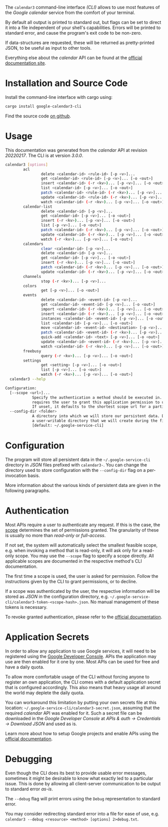 <!---
DO NOT EDIT !
This file was generated automatically from 'src/mako/cli/README.md.mako'
DO NOT EDIT !
-->
The `calendar3` command-line interface *(CLI)* allows to use most features of the *Google calendar* service from the comfort of your terminal.

By default all output is printed to standard out, but flags can be set to direct it into a file independent of your shell's
capabilities. Errors will be printed to standard error, and cause the program's exit code to be non-zero.

If data-structures are requested, these will be returned as pretty-printed JSON, to be useful as input to other tools.

Everything else about the *calendar* API can be found at the
[official documentation site](https://developers.google.com/google-apps/calendar/firstapp).

# Installation and Source Code

Install the command-line interface with cargo using:

```bash
cargo install google-calendar3-cli
```

Find the source code [on github](https://github.com/Byron/google-apis-rs/tree/main/gen/calendar3-cli).

# Usage

This documentation was generated from the *calendar* API at revision *20220217*. The CLI is at version *3.0.0*.

```bash
calendar3 [options]
        acl
                delete <calendar-id> <rule-id> [-p <v>]...
                get <calendar-id> <rule-id> [-p <v>]... [-o <out>]
                insert <calendar-id> (-r <kv>)... [-p <v>]... [-o <out>]
                list <calendar-id> [-p <v>]... [-o <out>]
                patch <calendar-id> <rule-id> (-r <kv>)... [-p <v>]... [-o <out>]
                update <calendar-id> <rule-id> (-r <kv>)... [-p <v>]... [-o <out>]
                watch <calendar-id> (-r <kv>)... [-p <v>]... [-o <out>]
        calendar-list
                delete <calendar-id> [-p <v>]...
                get <calendar-id> [-p <v>]... [-o <out>]
                insert (-r <kv>)... [-p <v>]... [-o <out>]
                list [-p <v>]... [-o <out>]
                patch <calendar-id> (-r <kv>)... [-p <v>]... [-o <out>]
                update <calendar-id> (-r <kv>)... [-p <v>]... [-o <out>]
                watch (-r <kv>)... [-p <v>]... [-o <out>]
        calendars
                clear <calendar-id> [-p <v>]...
                delete <calendar-id> [-p <v>]...
                get <calendar-id> [-p <v>]... [-o <out>]
                insert (-r <kv>)... [-p <v>]... [-o <out>]
                patch <calendar-id> (-r <kv>)... [-p <v>]... [-o <out>]
                update <calendar-id> (-r <kv>)... [-p <v>]... [-o <out>]
        channels
                stop (-r <kv>)... [-p <v>]...
        colors
                get [-p <v>]... [-o <out>]
        events
                delete <calendar-id> <event-id> [-p <v>]...
                get <calendar-id> <event-id> [-p <v>]... [-o <out>]
                import <calendar-id> (-r <kv>)... [-p <v>]... [-o <out>]
                insert <calendar-id> (-r <kv>)... [-p <v>]... [-o <out>]
                instances <calendar-id> <event-id> [-p <v>]... [-o <out>]
                list <calendar-id> [-p <v>]... [-o <out>]
                move <calendar-id> <event-id> <destination> [-p <v>]... [-o <out>]
                patch <calendar-id> <event-id> (-r <kv>)... [-p <v>]... [-o <out>]
                quick-add <calendar-id> <text> [-p <v>]... [-o <out>]
                update <calendar-id> <event-id> (-r <kv>)... [-p <v>]... [-o <out>]
                watch <calendar-id> (-r <kv>)... [-p <v>]... [-o <out>]
        freebusy
                query (-r <kv>)... [-p <v>]... [-o <out>]
        settings
                get <setting> [-p <v>]... [-o <out>]
                list [-p <v>]... [-o <out>]
                watch (-r <kv>)... [-p <v>]... [-o <out>]
  calendar3 --help

Configuration:
  [--scope <url>]...
            Specify the authentication a method should be executed in. Each scope
            requires the user to grant this application permission to use it.
            If unset, it defaults to the shortest scope url for a particular method.
  --config-dir <folder>
            A directory into which we will store our persistent data. Defaults to
            a user-writable directory that we will create during the first invocation.
            [default: ~/.google-service-cli]

```

# Configuration

The program will store all persistent data in the `~/.google-service-cli` directory in *JSON* files prefixed with `calendar3-`.  You can change the directory used to store configuration with the `--config-dir` flag on a per-invocation basis.

More information about the various kinds of persistent data are given in the following paragraphs.

# Authentication

Most APIs require a user to authenticate any request. If this is the case, the [scope][scopes] determines the 
set of permissions granted. The granularity of these is usually no more than *read-only* or *full-access*.

If not set, the system will automatically select the smallest feasible scope, e.g. when invoking a
method that is read-only, it will ask only for a read-only scope. 
You may use the `--scope` flag to specify a scope directly. 
All applicable scopes are documented in the respective method's CLI documentation.

The first time a scope is used, the user is asked for permission. Follow the instructions given 
by the CLI to grant permissions, or to decline.

If a scope was authenticated by the user, the respective information will be stored as *JSON* in the configuration
directory, e.g. `~/.google-service-cli/calendar3-token-<scope-hash>.json`. No manual management of these tokens
is necessary.

To revoke granted authentication, please refer to the [official documentation][revoke-access].

# Application Secrets

In order to allow any application to use Google services, it will need to be registered using the 
[Google Developer Console][google-dev-console]. APIs the application may use are then enabled for it
one by one. Most APIs can be used for free and have a daily quota.

To allow more comfortable usage of the CLI without forcing anyone to register an own application, the CLI
comes with a default application secret that is configured accordingly. This also means that heavy usage
all around the world may deplete the daily quota.

You can workaround this limitation by putting your own secrets file at this location: 
`~/.google-service-cli/calendar3-secret.json`, assuming that the required *calendar* API 
was enabled for it. Such a secret file can be downloaded in the *Google Developer Console* at 
*APIs & auth -> Credentials -> Download JSON* and used as is.

Learn more about how to setup Google projects and enable APIs using the [official documentation][google-project-new].


# Debugging

Even though the CLI does its best to provide usable error messages, sometimes it might be desirable to know
what exactly led to a particular issue. This is done by allowing all client-server communication to be 
output to standard error *as-is*.

The `--debug` flag will print errors using the `Debug` representation to standard error.

You may consider redirecting standard error into a file for ease of use, e.g. `calendar3 --debug <resource> <method> [options] 2>debug.txt`.


[scopes]: https://developers.google.com/+/api/oauth#scopes
[revoke-access]: http://webapps.stackexchange.com/a/30849
[google-dev-console]: https://console.developers.google.com/
[google-project-new]: https://developers.google.com/console/help/new/